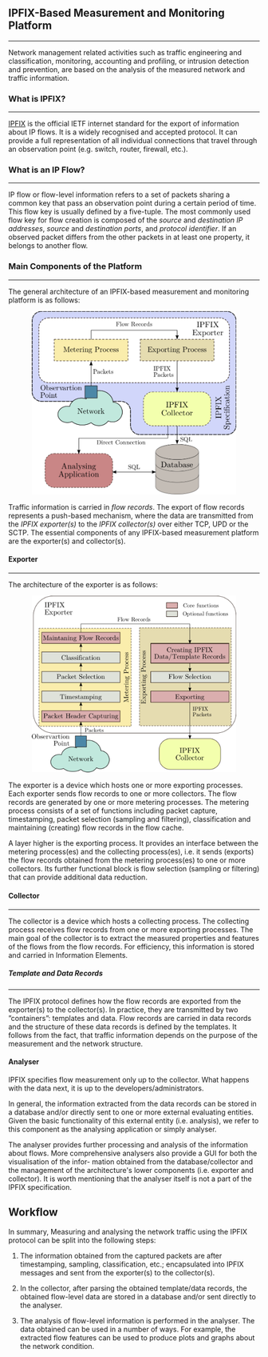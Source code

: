 ## IPFIX-Based Measurement and Monitoring Platform
---

Network management related activities such as traffic engineering and classification, monitoring, accounting and profiling, or intrusion detection and prevention, are based on the analysis of the measured network and traffic information.

### What is IPFIX?
---

[IPFIX](https://datatracker.ietf.org/wg/ipfix/about/) is the official IETF internet standard for the export of information about IP flows. It is a widely recognised and accepted protocol. It can provide a full representation of all individual connections that travel through an observation point (e.g. switch, router, firewall, etc.).

### What is an IP Flow?
---

IP flow or flow-level information refers to a set of packets sharing a common key that pass an observation point during a certain period of time. This flow key is usually defined by a five-tuple. The most commonly used flow key for flow creation is composed of the *source* and *destination IP addresses*, *source* and *destination ports*, and *protocol identifier*. If an observed packet differs from the other packets in at least one property, it belongs to another flow.

### Main Components of the Platform
---

The general architecture of an IPFIX-based measurement and monitoring platform is as follows:

<p align="center">
  <img src="/fig/general-arch.png" width="410" title="General architecture" />
</p>

Traffic information is carried in *flow records*. The export of flow records represents a push-based mechanism, where the data are transmitted from the *IPFIX exporter(s)* to the *IPFIX collector(s)* over either TCP, UPD or the SCTP. The essential components of any IPFIX-based measurement platform are the exporter(s) and collector(s).

#### Exporter
---

The architecture of the exporter is as follows:

<p align="center">
  <img src="/fig/exporter.png" width="410" title="Architecture of the exporter" />
</p>

The exporter is a device which hosts one or more exporting processes. Each exporter sends flow records to one or more collectors.
The flow records are generated by one or more metering processes. The metering process consists of a set of functions including packet capture, timestamping, packet selection (sampling and filtering), classification and maintaining (creating) flow records in the flow cache. 

A layer higher is the exporting process. It provides an interface between the metering process(es) and the collecting process(es), i.e. it sends (exports) the flow records obtained from the metering process(es) to one or more collectors. Its further functional block is flow selection (sampling or filtering) that can provide additional data reduction.

#### Collector
---

The collector is a device which hosts a collecting process. The collecting process receives flow records from one or more exporting processes. The main goal of the collector is to extract the measured properties and features of the flows from the flow records. For efficiency, this information is stored and carried in Information Elements.

##### Template and Data Records
---

The IPFIX protocol defines how the flow records are exported from the exporter(s) to the collector(s). In practice, they are transmitted by two ”containers”: templates and data. Flow records are carried in data records and the structure of these data records is defined by the templates. It follows from the fact, that traffic information depends on the purpose of the measurement and the network structure.


#### Analyser

IPFIX specifies flow measurement only up to the collector. What happens with the data next, it is up to the developers/administrators. 

In general, the information extracted from the data records can be stored in a database and/or directly sent to one or more external evaluating entities. Given the basic functionality of this external entity (i.e. analysis), we refer to this component as the analysing application or simply analyser.

The analyser provides further processing and analysis of the information about flows. More comprehensive analysers also provide a GUI for both the visualisation of the infor- mation obtained from the database/collector and the management of the architecture's lower components (i.e. exporter and collector). It is worth mentioning that the analyser itself is not a part of the IPFIX specification.

## Workflow

In summary, Measuring and analysing the network traffic using the IPFIX protocol can be split into the following steps:

1. The information obtained from the captured packets are after timestamping, sampling, classification, etc.; encapsulated into IPFIX messages and sent from the exporter(s) to the collector(s).

2. In the collector, after parsing the obtained template/data records, the obtained flow-level data are stored in a database and/or sent directly to the analyser.

3. The analysis of flow-level information is performed in the analyser. The data obtained can be used in a number of ways. For example, the extracted flow features can be used to produce plots and graphs about the network condition.

